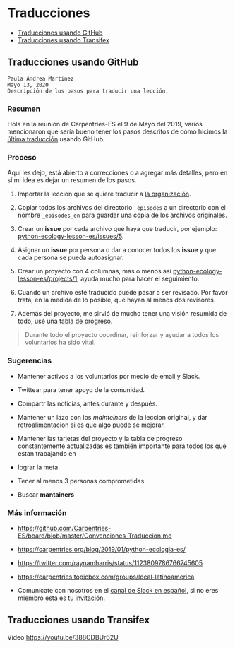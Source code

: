 # Traducciones

- [Traducciones usando GitHub](#Traducciones-usando-GitHub)
- [Traducciones usando Transifex](#Traducciones-usando-Transifex)

## Traducciones usando GitHub

```
Paula Andrea Martinez
Mayo 13, 2020
Descripción de los pasos para traducir una lección.
```
### Resumen

Hola en la reunión de Carpentries-ES el 9 de Mayo del 2019, varios mencionaron que sería bueno tener los pasos descritos de cómo hicimos la [última traducción](https://github.com/datacarpentry/python-ecology-lesson-es) usando GitHub.

### Proceso

Aquí les dejo, está abierto a correcciones o a agregar más detalles, pero en sí mi idea es dejar un resumen de los pasos.

1. Importar la leccion que se quiere traducir a [la organización](https://github.com/Carpentries-ES).

2. Copiar todos los archivos del directorio ``_episodes`` a un directorio con el nombre ``_episodes_en`` para guardar una copia de los archivos originales.

3. Crear un **issue** por cada archivo que haya que traducir, por ejemplo:
[python-ecology-lesson-es/issues/5](https://github.com/datacarpentry/python-ecology-lesson-es/issues/5).

4. Asignar un **issue** por persona o dar a conocer todos los **issue** y que
cada persona se pueda autoasignar.

5. Crear un proyecto con 4 columnas, mas o menos así
[python-ecology-lesson-es/projects/1](https://github.com/datacarpentry/python-ecology-lesson-es/projects/1), ayuda mucho para hacer el seguimiento.

6. Cuando un archivo esté traducido puede pasar a ser revisado. Por favor trata,
en la medida de lo posible, que hayan al menos dos revisores.

7. Además del proyecto, me sirvió de mucho tener una visión resumida de todo, usé una [tabla de progreso]( https://github.com/datacarpentry/python-ecology-lesson-es/blob/gh-pages/fechas-progreso.md).

> Durante todo el proyecto coordinar, reinforzar y ayudar a todos los
> voluntarios ha sido vital.

### Sugerencias

- Mantener activos a los voluntarios por medio de email y Slack.

- Twittear para tener apoyo de la comunidad.

- Compartr las noticias, antes durante y después.

- Mantener un lazo con los *mainteiners* de la leccion original, y dar retroalimentacion si es que algo puede se mejorar.

- Mantener las tarjetas del proyecto y la tabla de progreso constantemente actualizadas es también importante para todos los que estan trabajando en
- lograr la meta.

- Tener al menos 3 personas comprometidas.

- Buscar **mantainers**

### Más información

- https://github.com/Carpentries-ES/board/blob/master/Convenciones_Traduccion.md

- https://carpentries.org/blog/2019/01/python-ecologia-es/

- https://twitter.com/raynamharris/status/1123809786766745605

- https://carpentries.topicbox.com/groups/local-latinoamerica

- Comunícate con nosotros en el [canal de Slack en español](https://swcarpentry.slack.com/messages/CDZLNHSMQ), si no eres miembro esta es tu
[invitación](https://swc-slack-invite.herokuapp.com/).


## Traducciones usando Transifex

Video https://youtu.be/388CDBUr62U



